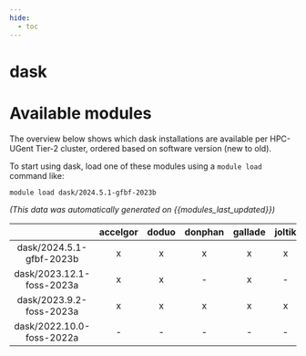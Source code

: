 ```yaml
---
hide:
  - toc
---
```


dask
====

# Available modules


The overview below shows which dask installations are available per HPC-UGent Tier-2 cluster, ordered based on software version (new to old).

To start using dask, load one of these modules using a `module load` command like:

```shell
module load dask/2024.5.1-gfbf-2023b
```

*(This data was automatically generated on {{modules_last_updated}})*  

| |accelgor|doduo|donphan|gallade|joltik|shinx|
| :---: | :---: | :---: | :---: | :---: | :---: | :---: |
|dask/2024.5.1-gfbf-2023b|x|x|x|x|x|x|
|dask/2023.12.1-foss-2023a|x|x|-|x|-|x|
|dask/2023.9.2-foss-2023a|x|x|x|x|x|x|
|dask/2022.10.0-foss-2022a|-|-|-|-|-|x|
